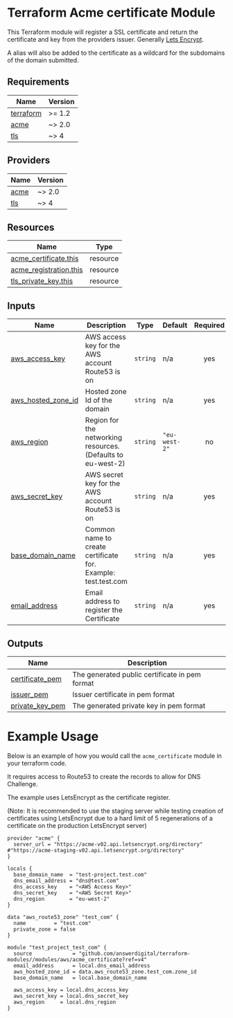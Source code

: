 # Terraform Acme certificate Module

This Terraform module will register a SSL certificate and return the certificate and key from the providers issuer. Generally [Lets Encrypt](https://letsencrypt.org/).

A alias will also be added to the certificate as a wildcard for the subdomains of the domain submitted.

<!-- BEGIN_TF_DOCS -->
## Requirements

| Name | Version |
|------|---------|
| <a name="requirement_terraform"></a> [terraform](#requirement\_terraform) | >= 1.2 |
| <a name="requirement_acme"></a> [acme](#requirement\_acme) | ~> 2.0 |
| <a name="requirement_tls"></a> [tls](#requirement\_tls) | ~> 4 |

## Providers

| Name | Version |
|------|---------|
| <a name="provider_acme"></a> [acme](#provider\_acme) | ~> 2.0 |
| <a name="provider_tls"></a> [tls](#provider\_tls) | ~> 4 |

## Resources

| Name | Type |
|------|------|
| [acme_certificate.this](https://registry.terraform.io/providers/vancluever/acme/latest/docs/resources/certificate) | resource |
| [acme_registration.this](https://registry.terraform.io/providers/vancluever/acme/latest/docs/resources/registration) | resource |
| [tls_private_key.this](https://registry.terraform.io/providers/hashicorp/tls/latest/docs/resources/private_key) | resource |

## Inputs

| Name | Description | Type | Default | Required |
|------|-------------|------|---------|:--------:|
| <a name="input_aws_access_key"></a> [aws\_access\_key](#input\_aws\_access\_key) | AWS access key for the AWS account Route53 is on | `string` | n/a | yes |
| <a name="input_aws_hosted_zone_id"></a> [aws\_hosted\_zone\_id](#input\_aws\_hosted\_zone\_id) | Hosted zone Id of the domain | `string` | n/a | yes |
| <a name="input_aws_region"></a> [aws\_region](#input\_aws\_region) | Region for the networking resources. (Defaults to eu-west-2) | `string` | `"eu-west-2"` | no |
| <a name="input_aws_secret_key"></a> [aws\_secret\_key](#input\_aws\_secret\_key) | AWS secret key for the AWS account Route53 is on | `string` | n/a | yes |
| <a name="input_base_domain_name"></a> [base\_domain\_name](#input\_base\_domain\_name) | Common name to create certificate for. Example: test.test.com | `string` | n/a | yes |
| <a name="input_email_address"></a> [email\_address](#input\_email\_address) | Email address to register the Certificate | `string` | n/a | yes |

## Outputs

| Name | Description |
|------|-------------|
| <a name="output_certificate_pem"></a> [certificate\_pem](#output\_certificate\_pem) | The generated public certificate in pem format |
| <a name="output_issuer_pem"></a> [issuer\_pem](#output\_issuer\_pem) | Issuer certificate in pem format |
| <a name="output_private_key_pem"></a> [private\_key\_pem](#output\_private\_key\_pem) | The generated private key in pem format |
<!-- END_TF_DOCS -->

# Example Usage

Below is an example of how you would call the `acme_certificate` module in your terraform code.

It requires access to Route53 to create the records to allow for DNS Challenge.

The example uses LetsEncrypt as the certificate register.

(Note: It is recommended to use the staging server while testing creation of certificates using LetsEncrypt due to a hard limit of 5 regenerations of a certificate on the production LetsEncrypt server)


```hcl
provider "acme" {
  server_url = "https://acme-v02.api.letsencrypt.org/directory" #"https://acme-staging-v02.api.letsencrypt.org/directory"
}

locals {
  base_domain_name  = "test-project.test.com"
  dns_email_address = "dns@test.com"
  dns_access_key    = "<AWS Access Key>"
  dns_secret_key    = "<AWS Secret Key>"
  dns_region        = "eu-west-2"
}

data "aws_route53_zone" "test_com" {
  name         = "test.com"
  private_zone = false
}

module "test_project_test_com" {
  source             = "github.com/answerdigital/terraform-modules//modules/aws/acme_certificate?ref=v4"
  email_address      = local.dns_email_address
  aws_hosted_zone_id = data.aws_route53_zone.test_com.zone_id
  base_domain_name   = local.base_domain_name

  aws_access_key = local.dns_access_key
  aws_secret_key = local.dns_secret_key
  aws_region     = local.dns_region
}
```

